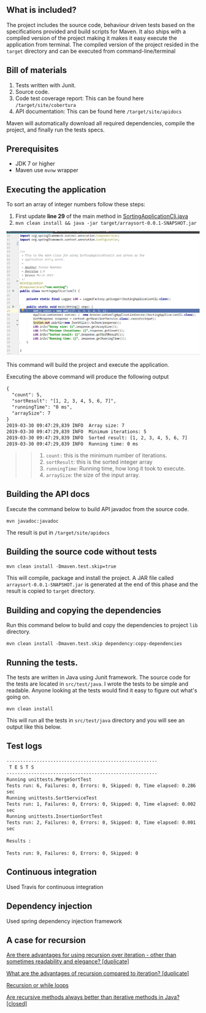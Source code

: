 




What is included?
------------------------
The project includes the source code, behaviour driven tests based on the specifications provided and build scripts for Maven.
It also ships with a compiled version of the project making it makes it easy execute the application from terminal.
The compiled version of the project resided in the `target` directory and can be executed from command-line/terminal

Bill of materials
--------------------------
1. Tests written with Junit.
2. Source code.
1. Code test coverage report: This can be found here `/target/site/cobertura`
2. API documentation: This can be found here `/target/site/apidocs`

Maven will automatically download all required dependencies, compile the project, and finally run the tests specs.

Prerequisites
-------------
- JDK 7 or higher
- Maven use `mvnw` wrapper

Executing the application
-------------------------

To sort an array of integer numbers follow these steps:

1. First update __line 29__ of the main method in [SortingApplicationCli.java](src/main/java/com/sorting/SortingApplicationCli.java)
2. `mvn clean install && java -jar target/arraysort-0.0.1-SNAPSHOT.jar`

![Alt text][mainclass]

This command will build the project and execute the application.


Executing the above command will produce the following output

```
{
  "count": 5,
  "sortResult": "[1, 2, 3, 4, 5, 6, 7]",
  "runningTime": "0 ms",
  "arraySize": 7
}
2019-03-30 09:47:29,839 INFO  Array size: 7
2019-03-30 09:47:29,839 INFO  Minimum iterations: 5
2019-03-30 09:47:29,839 INFO  Sorted result: [1, 2, 3, 4, 5, 6, 7]
2019-03-30 09:47:29,839 INFO  Running time: 0 ms
```

>> 1. `count:` this is the minimum number of iterations.
>> 2. `sortResult`: this is the sorted integer array
>> 3. `runningTime`: Running time, how long it took to execute.
>> 4. `arraySize`: the size of the input array.




Building the API docs
---------------------

Execute the command below to build API javadoc from the source code.

```shell
mvn javadoc:javadoc
```

The result is put in `/target/site/apidocs`

Building the source code without tests
--------------------------------------

```shell
mvn clean install -Dmaven.test.skip=true
```

This will compile, package and install the project. A JAR file called `arraysort-0.0.1-SNAPSHOT.jar` is generated
at the end of this phase and the result is copied to `target` directory.


Building and copying the dependencies
----------------------------------------
Run this command below to build and copy the dependencies to project `lib` directory.

```shell
mvn clean install -Dmaven.test.skip dependency:copy-dependencies
```


Running the tests.
------------------

The tests are written in Java using Junit framework.
The source code for the tests are located in `src/test/java`.
I wrote the tests to be simple and readable. Anyone looking at the tests would find it easy to figure out what's going on.

```shell
mvn clean install
```
This will run all the tests in `src/test/java` directory and you will see an output like this below.

## Test logs
```
-------------------------------------------------------
 T E S T S
-------------------------------------------------------
Running unittests.MergeSortTest
Tests run: 6, Failures: 0, Errors: 0, Skipped: 0, Time elapsed: 0.286 sec
Running unittests.SortServiceTest
Tests run: 1, Failures: 0, Errors: 0, Skipped: 0, Time elapsed: 0.002 sec
Running unittests.InsertionSortTest
Tests run: 2, Failures: 0, Errors: 0, Skipped: 0, Time elapsed: 0.001 sec

Results :

Tests run: 9, Failures: 0, Errors: 0, Skipped: 0

```


## Continuous integration
Used Travis for continuous integration

## Dependency injection
Used spring dependency injection framework



## A case for recursion

[Are there advantages for using recursion over iteration - other than sometimes readability and elegance? [duplicate]](https://softwareengineering.stackexchange.com/questions/242889/are-there-advantages-for-using-recursion-over-iteration-other-than-sometimes-r)

[What are the advantages of recursion compared to iteration? [duplicate]](https://softwareengineering.stackexchange.com/questions/234962/what-are-the-advantages-of-recursion-compared-to-iteration)

[Recursion or while loops](https://softwareengineering.stackexchange.com/questions/182314/recursion-or-while-loops)


[Are recursive methods always better than iterative methods in Java? [closed]](https://stackoverflow.com/questions/15346774/are-recursive-methods-always-better-than-iterative-methods-in-java)


[mainclass]: mainclass.png "Logo Title Text 2"